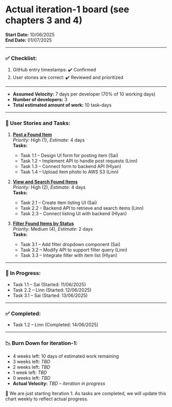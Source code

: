 # Actual iteration-1 board (see chapters 3 and 4)

**Start Date:** 10/06/2025  
**End Date:** 01/07/2025  

---

### ✅ Checklist:
1. GitHub entry timestamps: ✔️ Confirmed  
2. User stories are correct: ✔️ Reviewed and prioritized

---

- **Assumed Velocity:** 7 days per developer (70% of 10 working days)  
- **Number of developers:** 3  
- **Total estimated amount of work:** 10 task-days  

---

### 🔖 User Stories and Tasks:

1. **[Post a Found Item](./user_stories/user_story_post_found_item.md)**  
   *Priority:* High (1), *Estimate:* 4 days  
   **Tasks:**
   - Task 1.1 – Design UI form for posting item (Sai)
   - Task 1.2 – Implement API to handle post requests (Linn)
   - Task 1.3 – Connect form to backend API (Hlyan)
   - Task 1.4 – Upload item photo to AWS S3 (Linn)

2. **[View and Search Found Items](./user_stories/user_story_view_search_items.md)**  
   *Priority:* High (2), *Estimate:* 4 days  
   **Tasks:**
   - Task 2.1 – Create item listing UI (Sai)
   - Task 2.2 – Backend API to retrieve and search items (Linn)
   - Task 2.3 – Connect listing UI with backend (Hlyan)

3. **[Filter Found Items by Status](./user_stories/user_story_filter_items.md)**  
   *Priority:* Medium (4), *Estimate:* 2 days  
   **Tasks:**
   - Task 3.1 – Add filter dropdown component (Sai)
   - Task 3.2 – Modify API to support filter query (Linn)
   - Task 3.3 – Integrate filter with item list (Hlyan)

---

### 🚧 In Progress:
- Task 1.1 – Sai (Started: 11/06/2025)  
- Task 2.2 – Linn (Started: 12/06/2025)  
- Task 3.1 – Sai (Started: 13/06/2025)

---

### ✅ Completed:
- Task 1.2 – Linn (Completed: 14/06/2025)

---

### 📉 Burn Down for iteration-1:
- 4 weeks left: 10 days of estimated work remaining  
- 3 weeks left: *TBD*  
- 2 weeks left: *TBD*  
- 1 week left: *TBD*  
- 0 weeks left: *TBD*  
- **Actual Velocity:** *TBD – iteration in progress*

📝 We are just starting Iteration 1. As tasks are completed, we will update this chart weekly to reflect actual progress.